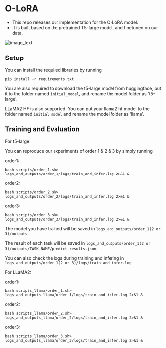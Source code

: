 # O-LoRA

- This repo releases our implementation for the O-LoRA model.
- It is built based on the pretrained T5-large model, and finetuned on our data.

![image_text](https://github.com/cmnfriend/O-LoRA/blob/main/data/O-LoRA.jpg)


## Setup

You can install the required libraries by running 

```
pip install -r requirements.txt
```

You are also required to download the t5-large model from huggingface, put it to the folder named ```initial_model```, and rename the model folder as 't5-large'.

LLaMA2 HF is also supported. You can put your llama2 hf model to the folder named ```initial_model``` and rename the model folder as 'llama'.


## Training and Evaluation

For t5-large:

You can reproduce our experiments of order 1 & 2 & 3 by simply running

order1:

```
bash scripts/order_1.sh> logs_and_outputs/order_1/logs/train_and_infer.log 2>&1 &
```

order2:

```
bash scripts/order_2.sh> logs_and_outputs/order_2/logs/train_and_infer.log 2>&1 &
```

order3:

```
bash scripts/order_3.sh> logs_and_outputs/order_3/logs/train_and_infer.log 2>&1 &
```

The model you have trained will be saved in ```logs_and_outputs/order_1(2 or 3)/outputs```.

The result of each task will be saved in ```logs_and_outputs/order_1(2 or 3)/outputs/TASK_NAME/predict_results.json```.

You can also check the logs during training and infering in  ```logs_and_outputs/order_1(2 or 3)/logs/train_and_infer.log```

For LLaMA2:

order1:

```
bash scripts_llama/order_1.sh> logs_and_outputs_llama/order_1/logs/train_and_infer.log 2>&1 &
```

order2:

```
bash scripts_llama/order_2.sh> logs_and_outputs_llama/order_2/logs/train_and_infer.log 2>&1 &
```

order3:

```
bash scripts_llama/order_3.sh> logs_and_outputs_llama/order_3/logs/train_and_infer.log 2>&1 &
```


